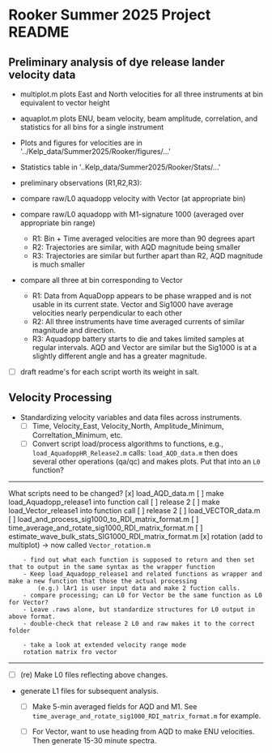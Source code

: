 # Rooker Summer 2025 Project README

## Preliminary analysis of dye release lander velocity data


  - multiplot.m plots East and North velocities for all three instruments at bin equivalent to vector height 
  - aquaplot.m plots ENU, beam velocity, beam amplitude, correlation, and statistics for all bins for a single instrument
  - Plots and figures for velocities are in '../Kelp_data/Summer2025/Rooker/figures/...'
  - Statistics table in '..Kelp_data/Summer2025/Rooker/Stats/...'
  - preliminary observations (R1,R2,R3): 

- compare raw/L0 aquadopp velocity with Vector (at appropriate bin)

- compare raw/L0 aquadopp with M1-signature 1000 (averaged over appropriate bin range)
	- R1: Bin + Time averaged velocities are more than 90 degrees apart
	- R2: Trajectories are similar, with AQD magnitude being smaller 
	- R3: Trajectories are similar but further apart than R2, AQD magnitude is much smaller


- compare all three at bin corresponding to Vector
	- R1: Data from AquaDopp appears to be phase wrapped and is not usable in its current state. 
		Vector and Sig1000 have average velocities nearly perpendicular to each other
	- R2: All three instruments have time averaged currents of similar magnitude and direction.
	- R3: Aquadopp battery starts to die and takes limited samples at regular intervals. AQD and 	Vector are similar but the Sig1000 is at a slightly different angle and has a greater magnitude.
  
- [ ] draft readme's for each script worth its weight in salt. 




## Velocity Processing
- Standardizing velocity variables and data files across instruments.
  - [ ] Time, Velocity_East, Velocity_North, Amplitude_Minimum, Correltation_Minimum, etc.
  - [ ] Convert script load/process algorithms to functions, e.g.,
     	```load_AquadoppHR_Release2.m```
	calls:
     	```load_AQD_data.m```
     	then does several other operations (qa/qc) and makes plots. Put that into an ```L0``` function?

---------------------------------------------------------------------
What scripts need to be changed?
	[x] load_AQD_data.m
	[ ] make load_Aquadopp_release1 into function call
	[ ] release 2
	[ ] make load_Vector_release1 into function call
	[ ] release 2
	[ ] load_VECTOR_data.m
	[ ] load_and_process_sig1000_to_RDI_matrix_format.m
	[ ] time_average_and_rotate_sig1000_RDI_matrix_format.m
	[ ] estimate_wave_bulk_stats_SIG1000_RDI_matrix_format.m
	[x] rotation (add to multiplot) -> now called ```Vector_rotation.m```

		- find out what each function is supposed to return and then set that to output in the same syntax as the wrapper function
		- Keep load_Aquadopp_release1 and related functions as wrapper and make a new function that those the actual processing
			(e.g.) lAr1 is user input data and make 2 fuction calls.
		- compare processing; can L0 for Vector be the same function as L0 for Vector?
		- Leave .raws alone, but standardize structures for L0 output in above format.
		- double-check that release 2 L0 and raw makes it to the correct folder

		- take a look at extended velocity range mode
		rotation matrix fro vector
---------------------------------------------------------------------

- [ ] (re) Make L0 files reflecting above changes.
- generate L1 files for subsequent analysis.
  - [ ] Make 5-min averaged fields for AQD and M1. See ```time_average_and_rotate_sig1000_RDI_matrix_format.m``` for example.
  - [ ] For Vector, want to use heading from AQD to make ENU velocities. Then generate 15-30 minute spectra. 

